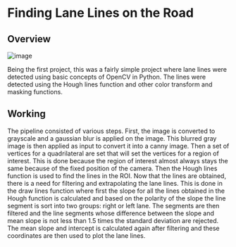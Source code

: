 # Finding Lane Lines on the Road 

## Overview
![image](https://github.com/adamalavi/Self_driving_cars_Udacity-ND/blob/master/P1%20-%20Lane%20finding/solidWhiteRight.gif)

Being the first project, this was a fairly simple project where lane lines were detected using basic concepts of OpenCV in Python. The lines were detected using the Hough lines function and other color transform and masking functions.

## Working
The pipeline consisted of various steps. First, the image is converted to grayscale and a gaussian blur is applied on the image. This blurred gray image is then applied as input to convert it into a canny image. Then a set of vertices for a quadrilateral are set that will set the vertices for a region of interest. This is done because the region of interest almost always stays the same because of the fixed position of the camera. Then the Hough lines function is used to find the lines in the ROI. Now that the lines are obtained, there is a need for filtering and extrapolating the lane lines. This is done in the draw lines function where first the slope for all the lines obtained in the Hough function is calculated and based on the polarity of the slope the line segment is sort into two groups: right or left lane. The segments are then filtered and the line segments whose difference between the slope and mean slope is not less than 1.5 times the standard deviation are rejected. The mean slope and intercept is calculated again after filtering and these coordinates are then used to plot the lane lines.
